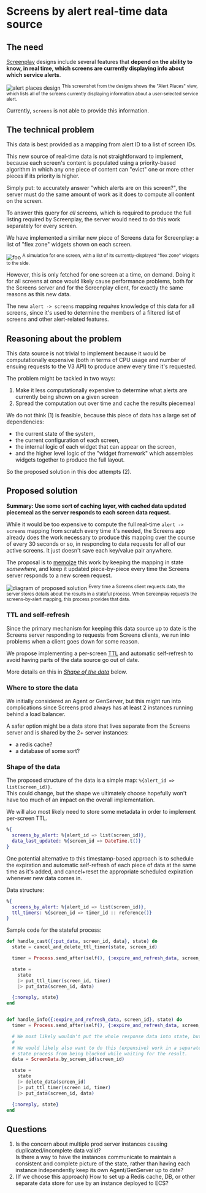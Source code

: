 # Screens by alert real-time data source

## The need
[Screenplay][screenplay] designs include several features that **depend on the ability to know, in real time,
which screens are currently displaying info about which service alerts**.

![alert places design][screenplay places with alert]
<sup>This screenshot from the designs shows the "Alert Places" view, which lists all of the screens currently
displaying information about a user-selected service alert.</sup>

Currently, `screens` is not able to provide this information.

## The technical problem
This data is best provided as a mapping from alert ID to a list of screen IDs.

This new source of real-time data is not straightforward to implement, because
each screen's content is populated using a priority-based algorithm in which
any one piece of content can "evict" one or more other pieces if its priority
is higher.

Simply put: to accurately answer "which alerts are on this screen?", the server must do the same amount of work as it does to compute all content on the screen.

To answer this query for _all_ screens, which is required to produce the full listing required by Screenplay, the server would need to do
this work separately for every screen.

We have implemented a similar new piece of Screens data for Screenplay: a list of "flex zone" widgets shown on each screen.

![foo][screenplay simulation with flex widgets list]
<sup>A simulation for one screen, with a list of its currently-displayed "flex zone" widgets to the side.</sup>

However, this is only fetched for one screen at a time, on demand. Doing it for all screens at once would likely cause performance
problems, both for the Screens server and for the Screenplay client, for exactly the same reasons as this new data.

The new `alert -> screens` mapping _requires_ knowledge of this data for all screens, since it's used to determine the members of
a filtered list of screens and other alert-related features.

## Reasoning about the problem

This data source is not trivial to implement because it would be computationally expensive (both in terms of CPU usage and number of ensuing requests to the V3 API) to produce anew every time it's requested.

The problem might be tackled in two ways:

1. Make it less computationally expensive to determine what alerts are currently being shown on a given screen
2. Spread the computation out over time and cache the results piecemeal

We do not think (1) is feasible, because this piece of data has a large set of dependencies:
- the current state of the system,
- the current configuration of each screen,
- the internal logic of each widget that can appear on the screen,
- and the higher level logic of the "widget framework" which assembles widgets together to produce the full layout.

So the proposed solution in this doc attempts (2).

## Proposed solution

**Summary: Use some sort of caching layer, with cached data updated piecemeal as the server responds to each screen data request.**

While it would be too expensive to compute the full real-time `alert -> screens` mapping from scratch every time it's needed,
the Screens app already does the work necessary to produce this mapping over the course of every 30 seconds or so, in responding
to data requests for all of our active screens. It just doesn't save each key/value pair anywhere.

The proposal is to [memoize][wiki:memoization] this work by keeping the mapping in state _somewhere_, and keep it updated piece-by-piece
every time the Screens server responds to a new screen request.

![diagram of proposed solution][solution diagram]
<sup>Every time a Screens client requests data, the server
stores details about the results in a stateful process. When Screenplay
requests the screens-by-alert mapping, this process provides that data.</sup>

### TTL and self-refresh

Since the primary mechanism for keeping this data source up to date is the Screens server responding to requests from Screens clients, we run into problems when a client goes down for some reason.

We propose implementing a per-screen [TTL][wiki:TTL] and automatic self-refresh to avoid having parts of the data source go out of date.

More details on this in [_Shape of the data_](#shape-of-the-data) below.

### Where to store the data

We initially considered an Agent or GenServer, but this might run into complications since Screens prod always has at least 2 instances running behind a load balancer.

A safer option might be a data store that lives separate from the Screens server and is shared by the 2+ server instances:
- a redis cache?
- a database of some sort?

### Shape of the data

The proposed structure of the data is a simple map: `%{alert_id => list(screen_id)}`.\
This could change, but the shape we ultimately choose hopefully won't have too much of an impact on the overall implementation.

We will also most likely need to store some metadata in order to implement per-screen TTL.
```ex
%{
  screens_by_alert: %{alert_id => list(screen_id)},
  data_last_updated: %{screen_id => DateTime.t()}
}
```

One potential alternative to this timestamp-based approach is to schedule the
expiration and automatic self-refresh of each piece of data at the same time
as it's added, and cancel+reset the appropriate scheduled expiration whenever new data comes in.

Data structure:
```ex
%{
  screens_by_alert: %{alert_id => list(screen_id)},
  ttl_timers: %{screen_id => timer_id :: reference()}
}
```

Sample code for the stateful process:
```ex
def handle_cast({:put_data, screen_id, data}, state) do
  state = cancel_and_delete_ttl_timer(state, screen_id)

  timer = Process.send_after(self(), {:expire_and_refresh_data, screen_id}, @ttl_ms)

  state =
    state
    |> put_ttl_timer(screen_id, timer)
    |> put_data(screen_id, data)

  {:noreply, state}
end


def handle_info({:expire_and_refresh_data, screen_id}, state) do
  timer = Process.send_after(self(), {:expire_and_refresh_data, screen_id}, @ttl_ms)

  # We most likely wouldn't put the whole response data into state, but this is a simplified example.
  #
  # We would likely also want to do this (expensive) work in a separate process to prevent the
  # state process from being blocked while waiting for the result.
  data = ScreenData.by_screen_id(screen_id)

  state =
    state
    |> delete_data(screen_id)
    |> put_ttl_timer(screen_id, timer)
    |> put_data(screen_id, data)

  {:noreply, state}
end
```

## Questions
1. Is the concern about multiple prod server instances causing duplicated/incomplete data valid?\
   Is there a way to have the instances communicate to maintain a consistent and complete picture of the state, rather than having each instance independently keep its own Agent/GenServer up to date?
2. (If we choose this approach) How to set up a Redis cache, DB, or other separate data store for use by an instance deployed to ECS?


[screenplay]: https://github.com/mbta/screenplay
[screenplay design]: https://github.com/mbta/screenplay
[screenplay places with alert]: ../assets/screenplay_places_with_alert.png
[screenplay simulation with flex widgets list]: ../assets/screenplay_simulation_with_flex_widgets_list.png
[wiki:memoization]: https://en.wikipedia.org/wiki/Memoization
[solution diagram]: ../assets/screenplay_screens_by_alert_implementation_diagram.png
[wiki:TTL]: https://en.wikipedia.org/wiki/Time_to_live
